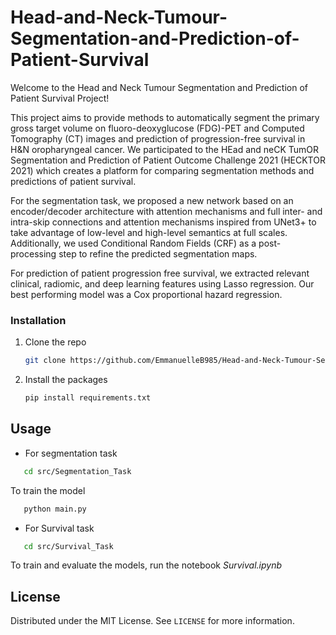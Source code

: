 # Head-and-Neck-Tumour-Segmentation-and-Prediction-of-Patient-Survival

<p align="center"><project-description></p>

Welcome to the Head and Neck Tumour Segmentation and Prediction of Patient Survival Project!

This project aims to provide methods to automatically segment the primary gross target volume on
fluoro-deoxyglucose (FDG)-PET and Computed Tomography (CT) images and prediction of progression-free survival in H&N oropharyngeal cancer. We participated to the HEad and neCK TumOR Segmentation and Prediction of
Patient Outcome Challenge 2021 (HECKTOR 2021) which creates a platform for
comparing segmentation methods and predictions of patient survival.

For the segmentation task, we proposed a new network based on an encoder/decoder architecture with attention mechanisms and full inter- and intra-skip connections and attention mechanisms inspired from UNet3+ to take advantage of low-level and high-level semantics at full scales. Additionally, we used Conditional Random Fields (CRF) as a post-processing step to refine the predicted segmentation maps. 

For prediction of patient progression free survival, we extracted relevant clinical, radiomic, and deep learning features using Lasso regression. Our best performing model was a Cox proportional hazard regression. 


### Installation

1. Clone the repo
   ```sh
   git clone https://github.com/EmmanuelleB985/Head-and-Neck-Tumour-Segmentation-and-Prediction-of-Patient-Survival.git
   ```
2. Install the packages
   ```sh
   pip install requirements.txt
   ```

## Usage

* For segmentation task
```sh
   cd src/Segmentation_Task
```
To train the model
```sh
   python main.py
```

* For Survival task
```sh
   cd src/Survival_Task
```
To train and evaluate the models, run the notebook *Survival.ipynb*


## License

Distributed under the MIT License. See `LICENSE` for more information.